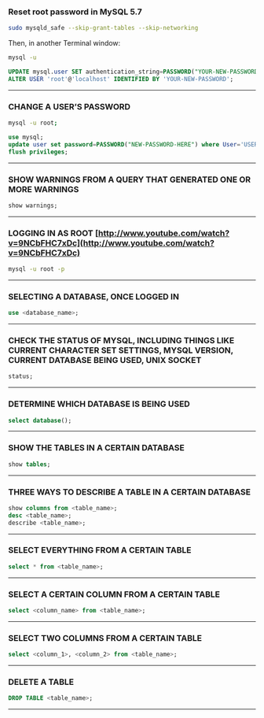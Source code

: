### Reset root password in MySQL 5.7

```bash
sudo mysqld_safe --skip-grant-tables --skip-networking
```

Then, in another Terminal window:

```bash
mysql -u
```
```sql
UPDATE mysql.user SET authentication_string=PASSWORD("YOUR-NEW-PASSWORD") WHERE User='root';
ALTER USER 'root'@'localhost' IDENTIFIED BY 'YOUR-NEW-PASSWORD';
```

---

### CHANGE A USER’S PASSWORD

```bash
mysql -u root;
```
```sql
use mysql;
update user set password=PASSWORD("NEW-PASSWORD-HERE") where User='USER';
flush privileges;
```

---

### SHOW WARNINGS FROM A QUERY THAT GENERATED ONE OR MORE WARNINGS

```sql
show warnings;
```

---

### LOGGING IN AS ROOT [http://www.youtube.com/watch?v=9NCbFHC7xDc](http://www.youtube.com/watch?v=9NCbFHC7xDc)

```bash
mysql -u root -p
```

---

### SELECTING A DATABASE, ONCE LOGGED IN

```sql
use <database_name>;
```

---

### CHECK THE STATUS OF MYSQL, INCLUDING THINGS LIKE CURRENT CHARACTER SET SETTINGS, MYSQL VERSION, CURRENT DATABASE BEING USED, UNIX SOCKET

```sql
status;
```

---

### DETERMINE WHICH DATABASE IS BEING USED

```sql
select database();
```

---

### SHOW THE TABLES IN A CERTAIN DATABASE

```sql
show tables;
```

---

### THREE WAYS TO DESCRIBE A TABLE IN A CERTAIN DATABASE

```sql
show columns from <table_name>;
desc <table_name>;
describe <table_name>;
```

---

### SELECT EVERYTHING FROM A CERTAIN TABLE

```sql
select * from <table_name>;
```

---

### SELECT A CERTAIN COLUMN FROM A CERTAIN TABLE

```sql
select <column_name> from <table_name>;
```

---

### SELECT TWO COLUMNS FROM A CERTAIN TABLE

```sql
select <column_1>, <column_2> from <table_name>;
```

---

### DELETE A TABLE

```sql
DROP TABLE <table_name>;
```

---
